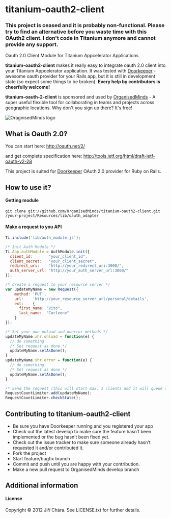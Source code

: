 # titanium-oauth2-client

### This project is ceased and it is probably non-functional. Please try to find an alternative before you waste time with this OAuth2 client. I don't code in Titanium anymore and cannot provide any support.

Oauth 2.0 Client Module for Titanium Appcelerator Applications

**titanium-oauth2-client** makes it really easy to integrate oauth 2.0 client into your Titanium Appcelerator application. It was tested with [Doorkeeper](https://github.com/applicake/doorkeeper) - awesome oauth provider for your Rails app, but it is still in development state (so expect some things to be broken). **Every help by contributors is cheerfully welcome!**

**titanium-oauth-2-client** is sponsored and used by [OrganisedMinds](http://organisedminds.com) - A super useful flexible tool for collaborating in teams and projects across geographic locations. Why don't you sign up there? It's free!

![OragnisedMinds logo](http://heidi-demo.organisedminds.com/images/OrganisedMinds.png)

## What is Oauth 2.0?

You can start here:
http://oauth.net/2/

and get complete specification here:
http://tools.ietf.org/html/draft-ietf-oauth-v2-28

This project is suited for [Doorkeeper](https://github.com/applicake/doorkeeper) OAuth 2.0 provider for Ruby on Rails.

## How to use it?

#### Getting module

```
git clone git://github.com/OrganisedMinds/titanium-oauth2-client.git /your-project/Resources/lib/oauth_adapter
```

#### Make a request to you API

```javascript
Ti.include('lib/auth_module.js');

/* Init Auth Module */
Ti.App.authModule = AuthModule.init({
  client_id:       "your_client_id",
  client_secret:   "your_client_secret",
  redirect_uri:    "http://your_redirect_uri:3000/",
  auth_server_url: "http://your_auth_server_url:3000/"
});

/* Create a request to your resource server */
var updateMyName = new Request({
	method: 'PUT',
	url:    'http://your_resource_server_url/personal/details',
	ext:    {
	  first_name: "Vito",
	  last_name:  "Corleone"
	}
});

/* Set your own onload and onerror methods */
updateMyName.xhr.onload = function(e) {
  // do something
  /* Set request as done */
  updateMyName.setAsDone();
}
updateMyName.xhr.error = function(e) {
  // do something
  /* Set request as done */
  updateMyName.setAsDone();
}

/* Send the request (this will start max. 3 clients and it will queue all other request till user is authorized */
RequestCountLimiter.add(updateMyName);
RequestCountLimiter.checkState();

```
## Contributing to titanium-oauth2-client

* Be sure you have Doorkeeper running and you registered your app
* Check out the latest develop to make sure the feature hasn’t been implemented or the bug hasn’t been fixed yet.
* Check out the issue tracker to make sure someone already hasn’t requested it and/or contributed it.
* Fork the project
* Start feature/bugfix branch
* Commit and push until you are happy with your contribution.
* Make a new pull request to OrganisedMinds develop branch

## Additional information

#### License
Copyright © 2012 Jiří Chára. See LICENSE.txt for further details.
